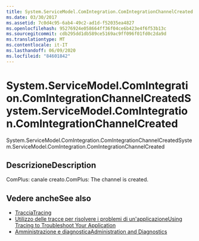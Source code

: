 ```yaml
---
title: System.ServiceModel.ComIntegration.ComIntegrationChannelCreated
ms.date: 03/30/2017
ms.assetid: 7c0d4c95-6ab4-49c2-ad1d-f52035ea4827
ms.openlocfilehash: 95276924e058664ff36f04ce6b423e4f6f53b13c
ms.sourcegitcommit: cdb295dd1db589ce5169ac9ff096f01fd0c2da9d
ms.translationtype: MT
ms.contentlocale: it-IT
ms.lasthandoff: 06/09/2020
ms.locfileid: "84601842"
---
```

# <a name="systemservicemodelcomintegrationcomintegrationchannelcreated"></a><span data-ttu-id="10493-102">System.ServiceModel.ComIntegration.ComIntegrationChannelCreated</span><span class="sxs-lookup"><span data-stu-id="10493-102">System.ServiceModel.ComIntegration.ComIntegrationChannelCreated</span></span>
<span data-ttu-id="10493-103">System.ServiceModel.ComIntegration.ComIntegrationChannelCreated</span><span class="sxs-lookup"><span data-stu-id="10493-103">System.ServiceModel.ComIntegration.ComIntegrationChannelCreated</span></span>  
  
## <a name="description"></a><span data-ttu-id="10493-104">Descrizione</span><span class="sxs-lookup"><span data-stu-id="10493-104">Description</span></span>  
 <span data-ttu-id="10493-105">ComPlus: canale creato.</span><span class="sxs-lookup"><span data-stu-id="10493-105">ComPlus: The channel is created.</span></span>  
  
## <a name="see-also"></a><span data-ttu-id="10493-106">Vedere anche</span><span class="sxs-lookup"><span data-stu-id="10493-106">See also</span></span>

- [<span data-ttu-id="10493-107">Traccia</span><span class="sxs-lookup"><span data-stu-id="10493-107">Tracing</span></span>](index.md)
- [<span data-ttu-id="10493-108">Utilizzo delle tracce per risolvere i problemi di un'applicazione</span><span class="sxs-lookup"><span data-stu-id="10493-108">Using Tracing to Troubleshoot Your Application</span></span>](using-tracing-to-troubleshoot-your-application.md)
- [<span data-ttu-id="10493-109">Amministrazione e diagnostica</span><span class="sxs-lookup"><span data-stu-id="10493-109">Administration and Diagnostics</span></span>](../index.md)
